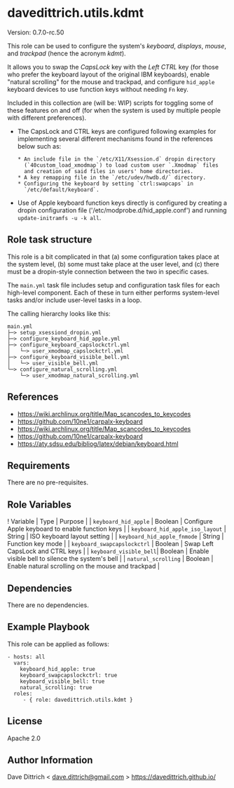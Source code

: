 davedittrich.utils.kdmt
=======================

Version: 0.7.0-rc.50

This role can be used to configure the system's *keyboard*, *displays*,
*mouse*, and *trackpad* (hence the acronym *kdmt*).

It allows you to swap the *CapsLock* key with the *Left CTRL* key (for those
who prefer the keyboard layout of the original IBM keyboards), enable "natural
scrolling" for the mouse and trackpad, and configure `hid_apple` keyboard
devices to use function keys without needing `Fn` key.

Included in this collection are (will be: WIP) scripts for toggling some of
these features on and off (for when the system is used by multiple people with
different preferences).

- The CapsLock and CTRL keys are configured following examples for
  implementing several different mechanisms found in the references
  below such as:

      * An include file in the `/etc/X11/Xsession.d` dropin directory
        (`40custom_load_xmodmap`) to load custom user `.Xmodmap` files
        and creation of said files in users' home directories.
      * A key remapping file in the `/etc/udev/hwdb.d/` directory.
      * Configuring the keyboard by setting `ctrl:swapcaps` in
        `/etc/default/keyboard`.

- Use of Apple keyboard function keys directly is configured by creating
  a dropin configuration file ('/etc/modprobe.d/hid_apple.conf') and
  running `update-initramfs -u -k all`.

Role task structure
-------------------

This role is a bit complicated in that (a) some configuration takes
place at the system level, (b) some must take place at the user level,
and (c) there must be a dropin-style connection between the two in
specific cases.

The `main.yml` task file includes setup and configuration task files for each
high-level component. Each of these in turn either performs system-level
tasks and/or include user-level tasks in a loop.

The calling hierarchy looks like this:

```
main.yml
├─> setup_xsessiond_dropin.yml
├─> configure_keyboard_hid_apple.yml
├─> configure_keyboard_capslockctrl.yml
│   └─> user_xmodmap_capslockctrl.yml
├─> configure_keyboard_visible_bell.yml
│   └─> user_visible_bell.yml
└─> configure_natural_scrolling.yml
    └─> user_xmodmap_natural_scrolling.yml
```

References
----------

- https://wiki.archlinux.org/title/Map_scancodes_to_keycodes
- https://github.com/10ne1/carpalx-keyboard
- https://wiki.archlinux.org/title/Map_scancodes_to_keycodes
- https://github.com/10ne1/carpalx-keyboard
- https://aty.sdsu.edu/bibliog/latex/debian/keyboard.html

Requirements
------------

There are no pre-requisites.

Role Variables
--------------

! Variable | Type | Purpose |
| `keyboard_hid_apple` | Boolean | Configure Apple keyboard to enable function keys |
| `keyboard_hid_apple_iso_layout` | String | ISO keyboard layout setting |
| `keyboard_hid_apple_fnmode` | String | Function key mode |
| `keyboard_swapcapslockctrl` | Boolean | Swap Left CapsLock and CTRL keys |
| `keyboard_visible_bell`| Boolean | Enable visible bell to silence the system's bell |
| `natural_scrolling` | Boolean | Enable natural scrolling on the mouse and trackpad |

Dependencies
------------

There are no dependencies.

Example Playbook
----------------

This role can be applied as follows:

    - hosts: all
      vars:
        keyboard_hid_apple: true
        keyboard_swapcapslockctrl: true
        keyboard_visible_bell: true
        natural_scrolling: true
      roles:
         - { role: davedittrich.utils.kdmt }

License
-------

Apache 2.0

Author Information
------------------

Dave Dittrich < dave.dittrich@gmail.com >
https://davedittrich.github.io/

